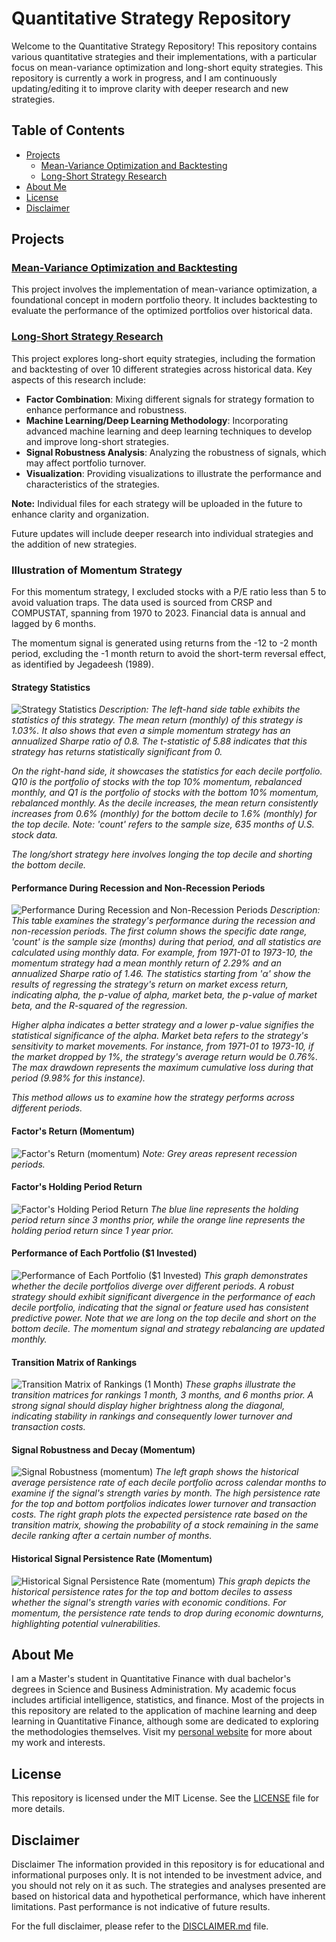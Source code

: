 
# Quantitative Strategy Repository

Welcome to the Quantitative Strategy Repository! This repository contains various quantitative strategies and their implementations, with a particular focus on mean-variance optimization and long-short equity strategies. This repository is currently a work in progress, and I am continuously updating/editing it to improve clarity with deeper research and new strategies.

## Table of Contents

- [Projects](#projects)
  - [Mean-Variance Optimization and Backtesting](#mean-variance-optimization-and-backtesting)
  - [Long-Short Strategy Research](#long-short-strategy-research)
- [About Me](#about-me)
- [License](#license)
- [Disclaimer](#disclaimer)

## Projects

### [Mean-Variance Optimization and Backtesting](./Portfolio_Optimization.ipynb)
This project involves the implementation of mean-variance optimization, a foundational concept in modern portfolio theory. It includes backtesting to evaluate the performance of the optimized portfolios over historical data.

### [Long-Short Strategy Research](./Strategy_Factors_Formation.ipynb)
This project explores long-short equity strategies, including the formation and backtesting of over 10 different strategies across historical data. Key aspects of this research include:
- **Factor Combination**: Mixing different signals for strategy formation to enhance performance and robustness.
- **Machine Learning/Deep Learning Methodology**: Incorporating advanced machine learning and deep learning techniques to develop and improve long-short strategies.
- **Signal Robustness Analysis**: Analyzing the robustness of signals, which may affect portfolio turnover.
- **Visualization**: Providing visualizations to illustrate the performance and characteristics of the strategies.

**Note:** Individual files for each strategy will be uploaded in the future to enhance clarity and organization.

Future updates will include deeper research into individual strategies and the addition of new strategies.

### Illustration of Momentum Strategy

For this momentum strategy, I excluded stocks with a P/E ratio less than 5 to avoid valuation traps. The data used is sourced from CRSP and COMPUSTAT, spanning from 1970 to 2023. Financial data is annual and lagged by 6 months.

The momentum signal is generated using returns from the -12 to -2 month period, excluding the -1 month return to avoid the short-term reversal effect, as identified by Jegadeesh (1989).

#### Strategy Statistics
![Strategy Statistics](/momentum_illustration_graphs/strategy_statistics.png)
*Description: The left-hand side table exhibits the statistics of this strategy. The mean return (monthly) of this strategy is 1.03%. It also shows that even a simple momentum strategy has an annualized Sharpe ratio of 0.8. The t-statistic of 5.88 indicates that this strategy has returns statistically significant from 0.*

*On the right-hand side, it showcases the statistics for each decile portfolio. Q10 is the portfolio of stocks with the top 10% momentum, rebalanced monthly, and Q1 is the portfolio of stocks with the bottom 10% momentum, rebalanced monthly. As the decile increases, the mean return consistently increases from 0.6% (monthly) for the bottom decile to 1.6% (monthly) for the top decile. Note: 'count' refers to the sample size, 635 months of U.S. stock data.*

*The long/short strategy here involves longing the top decile and shorting the bottom decile.*

#### Performance During Recession and Non-Recession Periods
![Performance During Recession and Non-Recession Periods](/momentum_illustration_graphs/performance_periods.png)
*Description: This table examines the strategy's performance during the recession and non-recession periods. The first column shows the specific date range, 'count' is the sample size (months) during that period, and all statistics are calculated using monthly data. For example, from 1971-01 to 1973-10, the momentum strategy had a mean monthly return of 2.29% and an annualized Sharpe ratio of 1.46. The statistics starting from 'α' show the results of regressing the strategy's return on market excess return, indicating alpha, the p-value of alpha, market beta, the p-value of market beta, and the R-squared of the regression.*

*Higher alpha indicates a better strategy and a lower p-value signifies the statistical significance of the alpha. Market beta refers to the strategy's sensitivity to market movements. For instance, from 1971-01 to 1973-10, if the market dropped by 1%, the strategy's average return would be 0.76%. The max drawdown represents the maximum cumulative loss during that period (9.98% for this instance).*

*This method allows us to examine how the strategy performs across different periods.*




#### Factor's Return (Momentum)
![Factor's Return (momentum)](/momentum_illustration_graphs/factor_return.png)
*Note: Grey areas represent recession periods.*

#### Factor's Holding Period Return
![Factor's Holding Period Return](/momentum_illustration_graphs/factor_hpr.png)
*The blue line represents the holding period return since 3 months prior, while the orange line represents the holding period return since 1 year prior.*

#### Performance of Each Portfolio ($1 Invested)
![Performance of Each Portfolio ($1 Invested)](/momentum_illustration_graphs/decile_performance.png)
*This graph demonstrates whether the decile portfolios diverge over different periods. A robust strategy should exhibit significant divergence in the performance of each decile portfolio, indicating that the signal or feature used has consistent predictive power. Note that we are long on the top decile and short on the bottom decile. The momentum signal and strategy rebalancing are updated monthly.*

#### Transition Matrix of Rankings
![Transition Matrix of Rankings (1 Month)](/momentum_illustration_graphs/transition_matrix.png)
*These graphs illustrate the transition matrices for rankings 1 month, 3 months, and 6 months prior. A strong signal should display higher brightness along the diagonal, indicating stability in rankings and consequently lower turnover and transaction costs.*

#### Signal Robustness and Decay (Momentum)
![Signal Robustness (momentum)](/momentum_illustration_graphs/signal_robustness.png)
*The left graph shows the historical average persistence rate of each decile portfolio across calendar months to examine if the signal's strength varies by month. The high persistence rate for the top and bottom portfolios indicates lower turnover and transaction costs. The right graph plots the expected persistence rate based on the transition matrix, showing the probability of a stock remaining in the same decile ranking after a certain number of months.*

#### Historical Signal Persistence Rate (Momentum)
![Historical Signal Persistence Rate (momentum)](/momentum_illustration_graphs/persistance_rate.png)
*This graph depicts the historical persistence rates for the top and bottom deciles to assess whether the signal's strength varies with economic conditions. For momentum, the persistence rate tends to drop during economic downturns, highlighting potential vulnerabilities.*

## About Me
I am a Master's student in Quantitative Finance with dual bachelor's degrees in Science and Business Administration. My academic focus includes artificial intelligence, statistics, and finance. Most of the projects in this repository are related to the application of machine learning and deep learning in Quantitative Finance, although some are dedicated to exploring the methodologies themselves. Visit my [personal website](https://justinyuchi.github.io/justinyuchihsu.github.io/) for more about my work and interests.


## License
This repository is licensed under the MIT License. See the [LICENSE](LICENSE) file for more details.

## Disclaimer
Disclaimer
The information provided in this repository is for educational and informational purposes only. It is not intended to be investment advice, and you should not rely on it as such. The strategies and analyses presented are based on historical data and hypothetical performance, which have inherent limitations. Past performance is not indicative of future results.

For the full disclaimer, please refer to the [DISCLAIMER.md](./DISCLAIMER.md) file.
